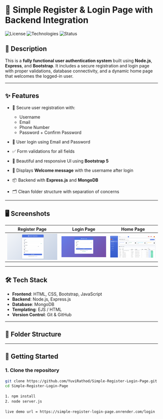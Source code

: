 # 🚀 Simple Register & Login Page with Backend Integration

![License](https://img.shields.io/badge/license-MIT-blue.svg)
![Technologies](https://img.shields.io/badge/Tech-HTML%2C%20CSS%2C%20JS%2C%20Node.js%2C%20Express%2C%20Bootstrap-orange)
![Status](https://img.shields.io/badge/status-Complete-brightgreen)

## 📌 Description

This is a **fully functional user authentication system** built using **Node.js**, **Express**, and **Bootstrap**. It includes a secure registration and login page with proper validations, database connectivity, and a dynamic home page that welcomes the logged-in user.

---

## ✨ Features

- 🔐 Secure user registration with:
  - Username
  - Email
  - Phone Number
  - Password + Confirm Password

- 🔑 User login using Email and Password

- ✅ Form validations for all fields

- 🎨 Beautiful and responsive UI using **Bootstrap 5**

- 🧠 Displays **Welcome message** with the username after login

- 📦 Backend with **Express.js** and **MongoDB**

- 🗂️ Clean folder structure with separation of concerns

---

## 🖥️ Screenshots

| Register Page | Login Page | Home Page |
|---------------|------------|-----------|
| ![Register](register.png) | ![Login](login-page.png) | ![Home](home.png) |

---

## 🛠️ Tech Stack

- **Frontend**: HTML, CSS, Bootstrap, JavaScript
- **Backend**: Node.js, Express.js
- **Database**: MongoDB
- **Templating**: EJS / HTML
- **Version Control**: Git & GitHub

---

## 📂 Folder Structure


---

## 🚀 Getting Started

### 1. Clone the repository
```bash
git clone https://github.com/YuviRathod/Simple-Register-Login-Page.git
cd Simple-Register-Login-Page

1. npm install
2. node server.js

live demo url = https://simple-register-login-page.onrender.com/login
